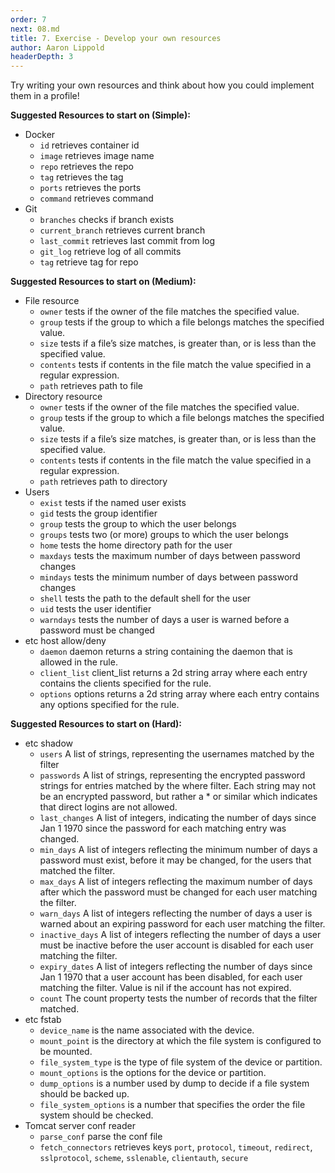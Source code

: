 ```yaml
---
order: 7
next: 08.md
title: 7. Exercise - Develop your own resources
author: Aaron Lippold
headerDepth: 3
---
```


Try writing your own resources and think about how you could implement them in a profile!

**Suggested Resources to start on (Simple):**  
  - Docker
    - `id` retrieves container id
    - `image` retrieves image name
    - `repo` retrieves the repo
    - `tag` retrieves the tag
    - `ports` retrieves the ports
    - `command` retrieves command
  - Git
    - `branches` checks if branch exists
    - `current_branch` retrieves current branch
    - `last_commit` retrieves last commit from log
    - `git_log` retrieve log of all commits
    - `tag` retrieve tag for repo

**Suggested Resources to start on (Medium):**  
  - File resource
    - `owner` tests if the owner of the file matches the specified value.
    - `group` tests if the group to which a file belongs matches the specified value.
    - `size` tests if a file’s size matches, is greater than, or is less than the specified value. 
    - `contents` tests if contents in the file match the value specified in a regular expression.
    - `path` retrieves path to file
  - Directory resource
    - `owner` tests if the owner of the file matches the specified value.
    - `group` tests if the group to which a file belongs matches the specified value.
    - `size` tests if a file’s size matches, is greater than, or is less than the specified value. 
    - `contents` tests if contents in the file match the value specified in a regular expression.
    - `path` retrieves path to directory
  - Users
    - `exist` tests if the named user exists
    - `gid` tests the group identifier
    - `group` tests the group to which the user belongs
    - `groups` tests two (or more) groups to which the user belongs
    - `home` tests the home directory path for the user
    - `maxdays` tests the maximum number of days between password changes
    - `mindays` tests the minimum number of days between password changes
    - `shell` tests the path to the default shell for the user
    - `uid` tests the user identifier
    - `warndays` tests the number of days a user is warned before a password must be changed
  - etc host allow/deny
    - `daemon` daemon returns a string containing the daemon that is allowed in the rule.
    - `client_list` client_list returns a 2d string array where each entry contains the clients specified for the rule.
    - `options` options returns a 2d string array where each entry contains any options specified for the rule.

**Suggested Resources to start on (Hard):**  
  - etc shadow
    - `users` A list of strings, representing the usernames matched by the filter
    - `passwords` A list of strings, representing the encrypted password strings for entries matched by the where filter. Each string may not be an encrypted password, but rather a * or similar which indicates that direct logins are not allowed.
    - `last_changes` A list of integers, indicating the number of days since Jan 1 1970 since the password for each matching entry was changed.
    - `min_days` A list of integers reflecting the minimum number of days a password must exist, before it may be changed, for the users that matched the filter.
    - `max_days` A list of integers reflecting the maximum number of days after which the password must be changed for each user matching the filter.
    - `warn_days` A list of integers reflecting the number of days a user is warned about an expiring password for each user matching the filter.
    - `inactive_days` A list of integers reflecting the number of days a user must be inactive before the user account is disabled for each user matching the filter.
    - `expiry_dates` A list of integers reflecting the number of days since Jan 1 1970 that a user account has been disabled, for each user matching the filter. Value is nil if the account has not expired.
    - `count` The count property tests the number of records that the filter matched.
  - etc fstab
    - `device_name` is the name associated with the device.
    - `mount_point` is the directory at which the file system is configured to be mounted.
    - `file_system_type` is the type of file system of the device or partition.
    - `mount_options` is the options for the device or partition.
    - `dump_options` is a number used by dump to decide if a file system should be backed up.
    - `file_system_options` is a number that specifies the order the file system should be checked.
  - Tomcat server conf reader
    - `parse_conf` parse the conf file
    - `fetch_connectors` retrieves keys `port`, `protocol`, `timeout`, `redirect`, `sslprotocol`, `scheme`, `sslenable`, `clientauth`, `secure`
